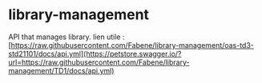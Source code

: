 # library-management
API that manages library.
lien utile : [https://raw.githubusercontent.com/Fabene/library-management/oas-td3-std21101/docs/api.yml](https://petstore.swagger.io/?url=https://raw.githubusercontent.com/Fabene/library-management/TD1/docs/api.yml)
